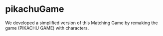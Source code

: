 # pikachuGame
We developed a simplified version of this Matching Game by remaking the game (PIKACHU GAME) with characters.
